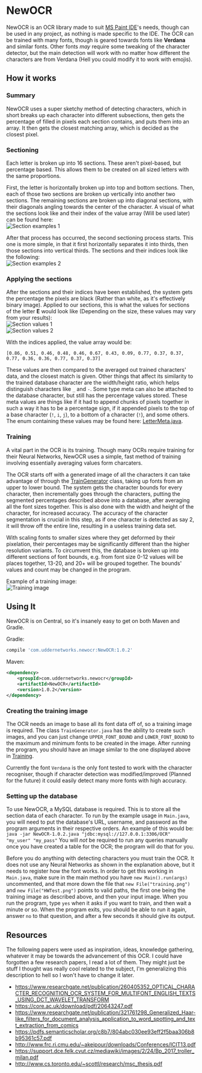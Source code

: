 # NewOCR
NewOCR is an OCR library made to suit [MS Paint IDE](https://github.com/RubbaBoy/MSPaintIDE)'s needs, though can be used in any project, as nothing is made specific to the IDE. The OCR can be trained with many fonts, though is geared towards fonts like **Verdana** and similar fonts. Other fonts _may_ require some tweaking of the character detector, but the main detection will work with no matter how different the characters are from Verdana (Hell you could modify it to work with emojis).

## How it works
### Summary
NewOCR uses a super sketchy method of detecting characters, which in short breaks up each character into different subsections, then gets the percentage of filled in pixels each section contains, and puts them into an array. It then gets the closest matching array, which is decided as the closest pixel.

### Sectioning
Each letter is broken up into 16 sections. These aren't pixel-based, but percentage based. This allows them to be created on all sized letters with the same proportions.

First, the letter is horizontally broken up into top and bottom sections. Then, each of those two sections are broken up vertically into another two sections. The remaining sections are broken up into diagonal sections, with their diagonals angling towards the center of the character. A visual of what the sections look like and their index of the value array (Will be used later) can be found here:  
![Section examples 1](/images/E1.png)

After that process has occurred, the second sectioning process starts. This one is more simple, in that it first horizontally separates it into thirds, then those sections into vertical thirds. The sections and their indices look like the following:  
![Section examples 2](/images/E2.png)

### Applying the sections

After the sections and their indices have been established, the system gets the percentage the pixels are black (Rather than white, as it's effectively binary image). Applied to our sections, this is what the values for sections of the letter **E** would look like (Depending on the size, these values may vary from your results):  
![Section values 1](/images/Eval1.png)  
![Section values 2](/images/Eval2.png)

With the indices applied, the value array would be:
```
[0.86, 0.51, 0.46, 0.48, 0.46, 0.67, 0.43, 0.09, 0.77, 0.37, 0.37, 0.77, 0.36, 0.36, 0.77, 0.37, 0.37]
```

These values are then compared to the averaged out trained characters' data, and the closest match is given. Other things that affect its similarity to the trained database character are the width/height ratio, which helps distinguish characters like `_` and `-`. Some type meta can also be attached to the database character, but still has the percentage values stored. These meta values are things like if it had to append chunks of pixels together in such a way it has to be a percentage sign, if it appended pixels to the top of a base character (`!`, `i`, `j`), to a bottom of a character (`!`), and some others. The enum containing these values may be found here: [LetterMeta.java](/src/main/java/com/uddernetworks/newocr/LetterMeta.java).

### Training
A vital part in the OCR is its training. Though many OCRs require training for their Neural Networks, NewOCR uses a simple, fast method of training involving essentially averaging values form charcaters.

The OCR starts off with a generated image of all the characters it can take advantage of through the [TrainGenerator](/src/main/java/com/uddernetworks/newocr/TrainGenerator.java) class, taking up fonts from an upper to lower bound. The system gets the character bounds for every character, then incrementally goes through the characters, putting the segmented percentages described above into a database, after averaging all the font sizes together. This is also done with the width and height of the character, for increased accuracy. The accuracy of the character segmentation is crucial in this step, as if one character is detected as say 2, it will throw off the entire line, resulting in a useless training data set. 

With scaling fonts to smaller sizes where they get deformed by their pixelation, their percentages may be significantly different than the higher resolution variants. To circumvent this, the database is broken up into different sections of font bounds, e.g. from font size 0-12 values will be places together, 13-20, and 20+ will be grouped together. The bounds' values and count may be changed in the program.

Example of a training image:  
![Training image](/images/training.png)

## Using It
NewOCR is on Central, so it's insanely easy to get on both Maven and Gradle.

Gradle:
```Groovy
compile 'com.uddernetworks.newocr:NewOCR:1.0.2'
```

Maven:
```XML
<dependency>
    <groupId>com.uddernetworks.newocr</groupId>
    <artifactId>NewOCR</artifactId>
    <version>1.0.2</version>
</dependency>
```

### Creating the training image
The OCR needs an image to base all its font data off of, so a training image is required. The class `TrainGenerator.java` has the ability to create such images, and you can just change `UPPER_FONT_BOUND` and `LOWER_FONT_BOUND` to the maximum and minimum fonts to be created in the image. After running the program, you should have an image similar to the one displayed above in [Training](#Training).

Currently the font `Verdana` is the only font tested to work with the character recogniser, though if character detection was modified/improved (Planned for the future) it could easily detect many more fonts with high accuracy.

### Setting up the database
To use NewOCR, a MySQL database is required. This is to store all the section data of each character. To run by the example usage in `Main.java`, you will need to put the database's URL, username, and password as the program arguments in their respective orders. An example of this would be:
```java -jar NewOCR-1.0.2.java "jdbc:mysql://127.0.0.1:3306/OCR" "my_user" "my_pass"```
You will _not_ be required to run any queries manually once you have created a table for the OCR; the program will do that for you.

Before you do anything with detecting characters you must train the OCR. It does not use any Neural Networks as shown in the explanation above, but it needs to register how the font works. In order to get this working in `Main.java`, make sure in the main method you have `new Main().run(args)` uncommented, and that more down the file that `new File("training.png")` and  `new File("HWTest.png")` points to valid paths, the first one being the training image as described above, and then your input image. When you run the program, type `yes` when it asks if you want to train, and then wait a minute or so. When the program exits, you should be able to run it again, answer `no` to that question, and after a few seconds it should give its output.  

## Resources
The following papers were used as inspiration, ideas, knowledge gathering, whatever it may be towards the advancement of this OCR. I could have forgotten a few research papers, I read a lot of them. They might just be stuff I thought was really cool related to the subject, I'm generalizing this description to hell so I won't have to change it later.

- https://www.researchgate.net/publication/260405352_OPTICAL_CHARACTER_RECOGNITION_OCR_SYSTEM_FOR_MULTIFONT_ENGLISH_TEXTS_USING_DCT_WAVELET_TRANSFORM
- https://core.ac.uk/download/pdf/20643247.pdf
- https://www.researchgate.net/publication/321761298_Generalized_Haar-like_filters_for_document_analysis_application_to_word_spotting_and_text_extraction_from_comics
- https://pdfs.semanticscholar.org/c8b7/804abc030ee93eff2f5baa306b8b95361c57.pdf
- http://www.frc.ri.cmu.edu/~akeipour/downloads/Conferences/ICIT13.pdf
- https://support.dce.felk.cvut.cz/mediawiki/images/2/24/Bp_2017_troller_milan.pdf
- http://www.cs.toronto.edu/~scottl/research/msc_thesis.pdf
